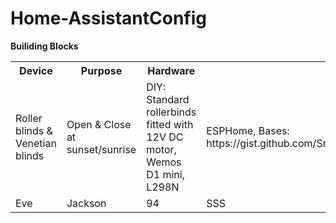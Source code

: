 # Home-AssistantConfig

<b>Builiding Blocks</b>

<table style="width:100%">
  <tr>
    <th>Device</th>
    <th>Purpose</th>
    <th>Hardware</th>
    <th>Software</th>
  </tr>
  <tr>
    <td>Roller blinds & Venetian blinds</td>
    <td>Open & Close at sunset/sunrise</td>
    <td>DIY: Standard rollerbinds fitted with 12V DC motor, Wemos D1 mini, L298N</td>
    <td>ESPHome, Bases: https://gist.github.com/Snipercaine/d568075d7fe9585438f2b602a3d18436</td>
  </tr>
  <tr>
    <td>Eve</td>
    <td>Jackson</td>
    <td>94</td>
    <td>SSS</td>
  </tr>
</table>




